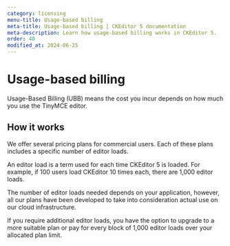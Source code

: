 ```yaml
---
category: licensing
menu-title: Usage-based billing
meta-title: Usage-based billing | CKEditor 5 documentation
meta-description: Learn how usage-based billing works in CKEditor 5.
order: 40
modified_at: 2024-06-25
---
```


# Usage-based billing

Usage-Based Billing (UBB) means the cost you incur depends on how much you use the TinyMCE editor.

##  How it works

We offer several pricing plans for commercial users. Each of these plans includes a specific number of editor loads.

<info-box info>
	An editor load is a term used for each time CKEditor&nbsp;5 is loaded. For example, if 100 users load CKEditor 10 times each, there are 1,000 editor loads.
</info-box>

The number of editor loads needed depends on your application, however, all our plans have been developed to take into consideration actual use on our cloud infrastructure.

If you require additional editor loads, you have the option to upgrade to a more suitable plan or pay for every block of 1,000 editor loads over your allocated plan limit.

